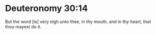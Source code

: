 # Deuteronomy 30:14

But the word [is] very nigh unto thee, in thy mouth, and in thy heart, that thou mayest do it.